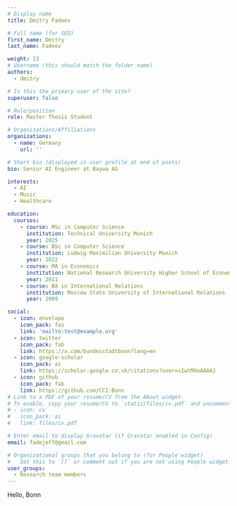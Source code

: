 ```yaml
---
# Display name
title: Dmitry Fadeev

# Full name (for SEO)
first_name: Dmitry
last_name: Fadeev

weight: 13
# Username (this should match the folder name)
authors:
  - dmitry

# Is this the primary user of the site?
superuser: false

# Role/position
role: Master Thesis Student

# Organizations/Affiliations
organizations:
  - name: Germany
    url: ''

# Short bio (displayed in user profile at end of posts)
bio: Senior AI Engineer at Baywa AG

interests:
  - AI
  - Music
  - Healthcare

education:
  courses:
    - course: MSc in Computer Science
      institution: Technical University Munich
      year: 2025
    - course: BSc in Computer Science 
      institution: Ludwig Maximilian University Munich 
      year: 2022
    - course: MA in Economics
      institution: National Research University Higher School of Economics 
      year: 2011
    - course: BA in International Relations
      institution: Moscow State University of International Relations
      year: 2009

social:
  - icon: envelope
    icon_pack: fas
    link: 'mailto:test@example.org'
  - icon: twitter
    icon_pack: fab
    link: https://x.com/bundesstadtbonn?lang=en
  - icon: google-scholar
    icon_pack: ai
    link: https://scholar.google.co.uk/citations?user=sIwtMXoAAAAJ
  - icon: github
    icon_pack: fab
    link: https://github.com/CCI-Bonn
# Link to a PDF of your resume/CV from the About widget.
# To enable, copy your resume/CV to `static/files/cv.pdf` and uncomment the lines below.
# - icon: cv
#   icon_pack: ai
#   link: files/cv.pdf

# Enter email to display Gravatar (if Gravatar enabled in Config)
email: fadejeff@gmail.com

# Organizational groups that you belong to (for People widget)
#   Set this to `[]` or comment out if you are not using People widget.
user_groups:
  - Research team members
---
```


Hello, Bonn
